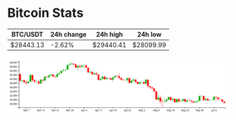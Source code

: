 # Bitcoin Stats

BTC/USDT|24h change|24h high|24h low|
|---|---|---|---|
|$28443.13|-2.62%|$29440.41|$28099.99|

<img src="./chart.svg">
